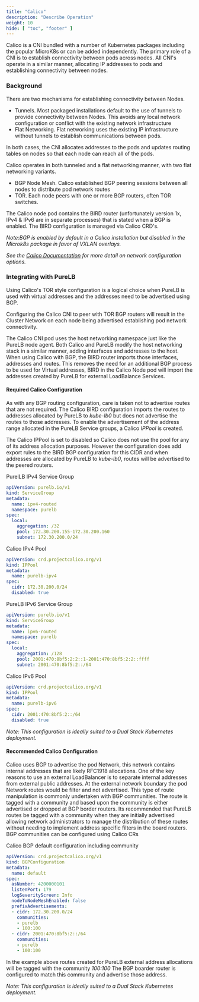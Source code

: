 ```yaml
---
title: "Calico"
description: "Describe Operation"
weight: 10
hide: [ "toc", "footer" ]
---
```

Calico is a CNI bundled with a number of Kubernetes packages including the popular MicroK8s or can be added independently. The primary role of a CNI is to establish connectivity between pods across nodes.  All CNI's operate in a similar manner, allocating IP addresses to pods and establishing connectivity between nodes.

### Background
There are two mechanisms for establishing connectivity between Nodes.

* Tunnels.  Most packaged installations default to the use of tunnels to provide connectivity between Nodes.  This avoids any local network configuration or conflict with the existing network infrastructure
* Flat Networking.  Flat networking uses the existing IP infrastructure without tunnels to establish communications between pods.

In both cases, the CNI allocates addresses to the pods and updates routing tables on nodes so that each node can reach all of the pods.

Calico operates in both tunneled and a flat networking manner, with two flat networking variants.

* BGP Node Mesh.  Calico established BGP peering sessions between all nodes to distribute pod network routes
* TOR.  Each node peers with one or more BGP routers, often TOR switches.

The Calico node pod contains the BIRD router (unfortunately version 1x, IPv4 & IPv6 are in separate processes) that is stated when a BGP is enabled.  The BIRD configuration is managed via Calico CRD's.  

_Note:BGP is enabled by default in a Calico installation but disabled in the Microk8s package in favor of VXLAN overlays._

_See the [Calico Documentation](https://docs.projectcalico.org/networking/determine-best-networking) for more detail on network configuration options._


### Integrating with PureLB
Using Calico's TOR style configuration is a logical choice when PureLB is used with virtual addresses and the addresses need to be advertised using BGP.  

Configuring the Calico CNI to peer with TOR BGP routers will result in the Cluster Network on each node being advertised establishing pod network connectivity. 

The Calico CNI pod uses the host networking namespace just like the PureLB node agent.  Both Calico and PureLB modify the host networking stack in a similar manner, adding interfaces and addresses to the host.  When using Calico with BGP, the BIRD router imports those interfaces, addresses and routes.  This removes the need for an additional BGP process to be used for Virtual addresses, BIRD in the Calico Node pod will import the addresses created by PureLB for external LoadBalance Services.

#### Required Calico Configuration
As with any BGP routing configuration, care is taken not to advertise routes that are not required.  The Calico BIRD configuration imports the routes to addresses allocated by PureLB to _kube-lb0_ but does not advertise the routes to those addresses.  To enable the advertisement of the address range allocated in the PureLB Service groups, a Calico _IPPool_ is created.  


The Calico IPPool is set to disabled so Calico does not use the pool for any of its address allocation purposes.   However the configuration does add export rules to the BIRD BGP configuration for this CIDR and when addresses are allocated by PureLB to _kube-lb0_, routes will be advertised to the peered routers. 


PurelLB IPv4 Service Group
```yaml
apiVersion: purelb.io/v1
kind: ServiceGroup
metadata:
  name: ipv4-routed
  namespace: purelb
spec:
  local:
    aggregation: /32
    pool: 172.30.200.155-172.30.200.160
    subnet: 172.30.200.0/24
```
Calico IPv4 Pool
```yaml
apiVersion: crd.projectcalico.org/v1
kind: IPPool
metadata:
  name: purelb-ipv4
spec:
  cidr: 172.30.200.0/24
  disabled: true
```
PureLB IPv6 Service Group
```yaml
apiVersion: purelb.io/v1
kind: ServiceGroup
metadata:
  name: ipv6-routed
  namespace: purelb
spec:
  local:
    aggregation: /128
    pool: 2001:470:8bf5:2:2::1-2001:470:8bf5:2:2::ffff
    subnet: 2001:470:8bf5:2::/64
```
Calico IPv6 Pool
```yaml
apiVersion: crd.projectcalico.org/v1
kind: IPPool
metadata:
  name: purelb-ipv6
spec:
  cidr: 2001:470:8bf5:2::/64
  disabled: true
```

_Note:  This configuration is ideally suited to a Dual Stack Kubernetes deployment._

#### Recommended Calico Configuration
Calico uses BGP to advertise the pod Network, this network contains internal addresses that are likely RFC1918 allocations.  One of the key reasons to use an external LoadBalancer is to separate internal addresses from external public addresses.  At the external network boundary the pod Network routes would be filter and not advertised.  This type of route manipulation is commonly undertaken with BGP communities.  The route is tagged with a community and based upon the community is either advertised or dropped at BGP border routers.   Its recommended that PureLB routes be tagged with a community when they are initially advertised allowing network administrators to manage the distribution of these routes without needing to implement address specific filters in the board routers.  BGP communities can be configured using Calico CRs

Calico BGP default configuration including community 
```yaml
apiVersion: crd.projectcalico.org/v1
kind: BGPConfiguration
metadata:
  name: default
spec:
  asNumber: 4200000101
  listenPort: 179
  logSeverityScreen: Info
  nodeToNodeMeshEnabled: false
  prefixAdvertisements:
  - cidr: 172.30.200.0/24
    communities:
    - purelb
    - 100:100
  - cidr: 2001:470:8bf5:2::/64
    communities:
    - purelb
    - 100:100
```
In the example above routes created for PureLB external address allocations will be tagged with the community _100:100_  The BGP boarder router is configured to match this community and advertise those address.  


_Note:  This configuration is ideally suited to a Dual Stack Kubernetes deployment._
